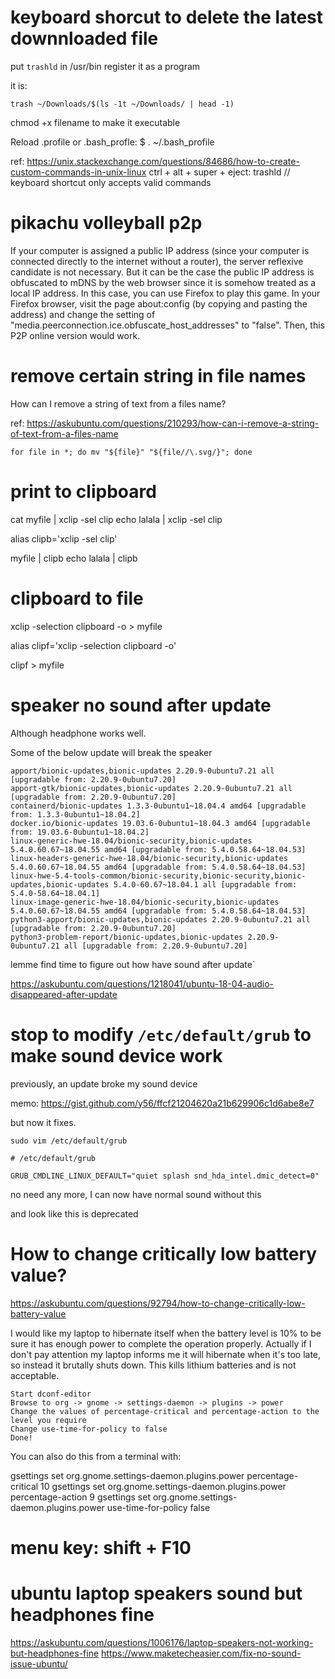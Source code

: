 # keyboard shorcut to delete the latest downnloaded file
put `trashld` in /usr/bin
register it as a program

it is:
```
trash ~/Downloads/$(ls -1t ~/Downloads/ | head -1)
```

chmod +x filename
to make it executable

Reload .profile or .bash_profle:
$ . ~/.bash_profile

ref:
https://unix.stackexchange.com/questions/84686/how-to-create-custom-commands-in-unix-linux
ctrl + alt + super + eject: trashld
// keyboard shortcut only accepts valid commands

# pikachu volleyball p2p

If your computer is assigned a public IP address (since your computer is connected directly to the internet without a router), the server reflexive candidate is not necessary. But it can be the case the public IP address is obfuscated to mDNS by the web browser since it is somehow treated as a local IP address. In this case, you can use Firefox to play this game. In your Firefox browser, visit the page about:config (by copying and pasting the address) and change the setting of "media.peerconnection.ice.obfuscate_host_addresses" to "false". Then, this P2P online version would work.

# remove certain string in file names

How can I remove a string of text from a files name?

ref: https://askubuntu.com/questions/210293/how-can-i-remove-a-string-of-text-from-a-files-name

```
for file in *; do mv "${file}" "${file//\.svg/}"; done
```

# print to clipboard

cat myfile | xclip -sel clip
echo lalala | xclip -sel clip

alias clipb='xclip -sel clip'

myfile | clipb
echo lalala | clipb

# clipboard to file

xclip -selection clipboard -o > myfile

alias clipf='xclip -selection clipboard -o'

clipf > myfile

# speaker no sound after update

Although headphone works well.

Some of the below update will break the speaker
```
apport/bionic-updates,bionic-updates 2.20.9-0ubuntu7.21 all [upgradable from: 2.20.9-0ubuntu7.20]
apport-gtk/bionic-updates,bionic-updates 2.20.9-0ubuntu7.21 all [upgradable from: 2.20.9-0ubuntu7.20]
containerd/bionic-updates 1.3.3-0ubuntu1~18.04.4 amd64 [upgradable from: 1.3.3-0ubuntu1~18.04.2]
docker.io/bionic-updates 19.03.6-0ubuntu1~18.04.3 amd64 [upgradable from: 19.03.6-0ubuntu1~18.04.2]
linux-generic-hwe-18.04/bionic-security,bionic-updates 5.4.0.60.67~18.04.55 amd64 [upgradable from: 5.4.0.58.64~18.04.53]
linux-headers-generic-hwe-18.04/bionic-security,bionic-updates 5.4.0.60.67~18.04.55 amd64 [upgradable from: 5.4.0.58.64~18.04.53]
linux-hwe-5.4-tools-common/bionic-security,bionic-security,bionic-updates,bionic-updates 5.4.0-60.67~18.04.1 all [upgradable from: 5.4.0-58.64~18.04.1]
linux-image-generic-hwe-18.04/bionic-security,bionic-updates 5.4.0.60.67~18.04.55 amd64 [upgradable from: 5.4.0.58.64~18.04.53]
python3-apport/bionic-updates,bionic-updates 2.20.9-0ubuntu7.21 all [upgradable from: 2.20.9-0ubuntu7.20]
python3-problem-report/bionic-updates,bionic-updates 2.20.9-0ubuntu7.21 all [upgradable from: 2.20.9-0ubuntu7.20]
```

lemme find time to figure out how have sound after update`

https://askubuntu.com/questions/1218041/ubuntu-18-04-audio-disappeared-after-update

# stop to modify `/etc/default/grub` to make sound device work

previously, an update broke my sound device

memo: https://gist.github.com/y56/ffcf21204620a21b629906c1d6abe8e7

but now it fixes.


`sudo vim /etc/default/grub`

```
# /etc/default/grub

GRUB_CMDLINE_LINUX_DEFAULT="quiet splash snd_hda_intel.dmic_detect=0"
```

no need any more, I can now have normal sound without this

and look like this is deprecated

# How to change critically low battery value?

https://askubuntu.com/questions/92794/how-to-change-critically-low-battery-value

I would like my laptop to hibernate itself when the battery level is 10% to be sure it has enough power to complete the operation properly. Actually if I don't pay attention my laptop informs me it will hibernate when it's too late, so instead it brutally shuts down. This kills lithium batteries and is not acceptable.



    Start dconf-editor
    Browse to org -> gnome -> settings-daemon -> plugins -> power
    Change the values of percentage-critical and percentage-action to the level you require
    Change use-time-for-policy to false
    Done!

You can also do this from a terminal with:

gsettings set org.gnome.settings-daemon.plugins.power percentage-critical 10
gsettings set org.gnome.settings-daemon.plugins.power percentage-action 9
gsettings set org.gnome.settings-daemon.plugins.power use-time-for-policy false

# menu key: shift + F10

# ubuntu laptop speakers sound but headphones fine
https://askubuntu.com/questions/1006176/laptop-speakers-not-working-but-headphones-fine
https://www.maketecheasier.com/fix-no-sound-issue-ubuntu/
